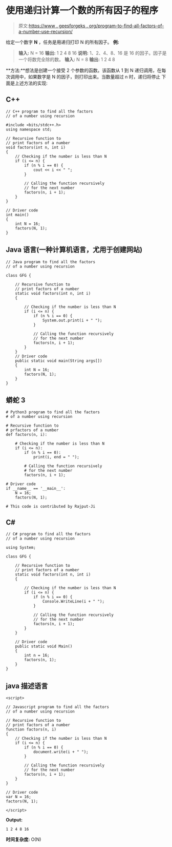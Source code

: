 # 使用递归计算一个数的所有因子的程序

> 原文:[https://www . geesforgeks . org/program-to-find-all-factors-of-a-number-use-recursion/](https://www.geeksforgeeks.org/program-to-find-all-factors-of-a-number-using-recursion/)

给定一个数字 **N** ，任务是用递归打印 N 的所有因子。
**例:**

> **输入:** N = 16
> **输出:** 1 2 4 8 16
> **说明:**
> 1、2、4、8、16 是 16 的因子。因子是一个将数完全除的数。
> **输入:** N = 8
> **输出:** 1 2 4 8

**方法:**想法是创建一个接受 2 个参数的函数。该函数从 1 到 N 递归调用，在每次调用中，如果数字是 N 的因子，则打印出来。当数量超过 n 时，递归将停止
下面是上述方法的实现:

## C++

```
// C++ program to find all the factors
// of a number using recursion

#include <bits/stdc++.h>
using namespace std;

// Recursive function to
// print factors of a number
void factors(int n, int i)
{
    // Checking if the number is less than N
    if (i <= n) {
        if (n % i == 0) {
            cout << i << " ";
        }

        // Calling the function recursively
        // for the next number
        factors(n, i + 1);
    }
}

// Driver code
int main()
{
    int N = 16;
    factors(N, 1);
}
```

## Java 语言(一种计算机语言，尤用于创建网站)

```
// Java program to find all the factors
// of a number using recursion

class GFG {

    // Recursive function to
    // print factors of a number
    static void factors(int n, int i)
    {

        // Checking if the number is less than N
        if (i <= n) {
            if (n % i == 0) {
                System.out.print(i + " ");
            }

            // Calling the function recursively
            // for the next number
            factors(n, i + 1);
        }
    }
    // Driver code
    public static void main(String args[])
    {
        int N = 16;
        factors(N, 1);
    }
}
```

## 蟒蛇 3

```
# Python3 program to find all the factors
# of a number using recursion

# Recursive function to
# prfactors of a number
def factors(n, i):

    # Checking if the number is less than N
    if (i <= n):
        if (n % i == 0):
            print(i, end = " ");

        # Calling the function recursively
        # for the next number
        factors(n, i + 1);

# Driver code
if __name__ == '__main__':
    N = 16;
    factors(N, 1);

# This code is contributed by Rajput-Ji
```

## C#

```
// C# program to find all the factors
// of a number using recursion

using System;

class GFG {

    // Recursive function to
    // print factors of a number
    static void factors(int n, int i)
    {

        // Checking if the number is less than N
        if (i <= n) {
            if (n % i == 0) {
                Console.WriteLine(i + " ");
            }

            // Calling the function recursively
            // for the next number
            factors(n, i + 1);
        }
    }

    // Driver code
    public static void Main()
    {
        int n = 16;
        factors(n, 1);
    }
}
```

## java 描述语言

```
<script>

// Javascript program to find all the factors
// of a number using recursion

// Recursive function to
// print factors of a number
function factors(n, i)
{
    // Checking if the number is less than N
    if (i <= n) {
        if (n % i == 0) {
            document.write(i + " ");
        }

        // Calling the function recursively
        // for the next number
        factors(n, i + 1);
    }
}

// Driver code
var N = 16;
factors(N, 1);

</script>
```

**Output:** 

```
1 2 4 8 16
```

**时间复杂度:** O(N)